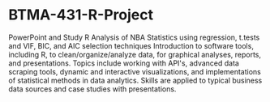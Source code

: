# BTMA-431-R-Project
PowerPoint and Study
R Analysis of NBA Statistics using regression, t.tests and VIF, BIC, and AIC selection techniques
Introduction to software tools, including R, to clean/organize/analyze data, for graphical analyses, reports, and presentations. Topics include working with API's, advanced data scraping tools, dynamic and interactive visualizations, and implementations of statistical methods in data analytics. Skills are applied to typical business data sources and case studies with presentations.
